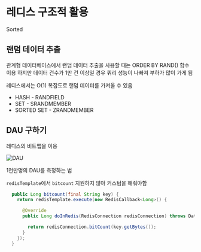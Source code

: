# 레디스 구조적 활용

Sorted

## 랜덤 데이터 추출

관계형 데이터베이스에서 랜덤 데이터 추출을 사용할 때는 ORDER BY RAND() 함수 이용 하지만 데이터 건수가 1만 건 이상일 경우
쿼리 성능이 나빠져 부하가 많이 가게 됨

레디스에서는 O(1) 복잡도로 랜덤 데이터를 가져올 수 있음

- HASH - RANDFIELD
- SET - SRANDMEMBER
- SORTED SET - ZRANDMEMBER

## DAU 구하기

레디스의 비트맵을 이용

![DAU](https://spoolblog.wordpress.com/wp-content/uploads/2011/11/union.png)

1천만명의 DAU를 측정하는 법

`redisTemplate`에서 `bitcount` 지원하지 않아 커스텀을 해줘야함

```java
  public Long bitcount(final String key) {
    return redisTemplate.execute(new RedisCallback<Long>() {

      @Override
      public Long doInRedis(RedisConnection redisConnection) throws DataAccessException {

        return redisConnection.bitCount(key.getBytes());
      }
    });
  }
```
